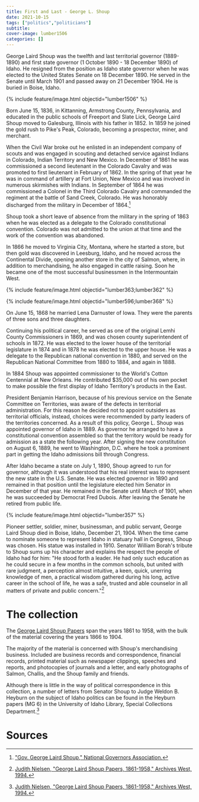 ```yaml
---
title: First and Last - George L. Shoup
date: 2021-10-15
tags: ["politics","politicians"]
subtitle: 
cover-image: lumber1506
categories: []
---
```


George Laird Shoup was the twelfth and last territorial governor (1889-1890) and first state governor (1 October 1890 - 18 December 1890) of Idaho. He resigned from the position as Idaho state governor when he was elected to the United States Senate on 18 December 1890. He served in the Senate until March 1901 and passed away on 21 December 1904. He is buried in Boise, Idaho.

{% include feature/image.html objectid="lumber1506" %}

Born June 15, 1836, in Kittanning, Armstrong County, Pennsylvania, and educated in the public schools of Freeport and Slate Lick, George Laird Shoup moved to Galesburg, Illinois with his father in 1852. In 1859 he joined the gold rush to Pike's Peak, Colorado, becoming a prospector, miner, and merchant.

When the Civil War broke out he enlisted in an independent company of scouts and was engaged in scouting and detached service against Indians in Colorado, Indian Territory and New Mexico. In December of 1861 he was commissioned a second lieutenant in the Colorado Cavalry and was promoted to first lieutenant in February of 1862. In the spring of that year he was in command of artillery at Fort Union, New Mexico and was involved in numerous skirmishes with Indians. In September of 1864 he was commissioned a Colonel in the Third Colorado Cavalry and commanded the regiment at the battle of Sand Creek, Colorado. He was honorably discharged from the military in December of 1864.[^1]

Shoup took a short leave of absence from the military in the spring of 1863 when he was elected as a delegate to the Colorado constitutional convention. Colorado was not admitted to the union at that time and the work of the convention was abandoned.

In 1866 he moved to Virginia City, Montana, where he started a store, but then gold was discovered in Leesburg, Idaho, and he moved across the Continental Divide, opening another store in the city of Salmon, where, in addition to merchandising, he also engaged in cattle raising. Soon he became one of the most successful businessmen in the Intermountain West.

{% include feature/image.html objectid="lumber363;lumber362" %}

{% include feature/image.html objectid="lumber596;lumber368" %}

On June 15, 1868 he married Lena Darnuster of Iowa. They were the parents of three sons and three daughters.

Continuing his political career, he served as one of the original Lemhi County Commissioners in 1869, and was chosen county superintendent of schools in 1872. He was elected to the lower house of the territorial legislature in 1874 and in 1878 he was elected to the upper house. He was a delegate to the Republican national convention in 1880, and served on the Republican National Committee from 1880 to 1884, and again in 1888.

In 1884 Shoup was appointed commissioner to the World's Cotton Centennial at New Orleans. He contributed $35,000 out of his own pocket to make possible the first display of Idaho Territory's products in the East.

President Benjamin Harrison, because of his previous service on the Senate Committee on Territories, was aware of the defects in territorial administration. For this reason he decided not to appoint outsiders as territorial officials, instead, choices were recommended by party leaders of the territories concerned. As a result of this policy, George L. Shoup was appointed governor of Idaho in 1889. As governor he arranged to have a constitutional convention assembled so that the territory would be ready for admission as a state the following year. After signing the new constitution on August 6, 1889, he went to Washington, D.C. where he took a prominent part in getting the Idaho admissions bill through Congress.

After Idaho became a state on July 1, 1890, Shoup agreed to run for governor, although it was understood that his real interest was to represent the new state in the U.S. Senate. He was elected governor in 1890 and remained in that position until the legislature elected him Senator in December of that year. He remained in the Senate until March of 1901, when he was succeeded by Democrat Fred Dubois. After leaving the Senate he retired from public life.

{% include feature/image.html objectid="lumber357" %}

Pioneer settler, soldier, miner, businessman, and public servant, George Laird Shoup died in Boise, Idaho, December 21, 1904. When the time came to nominate someone to represent Idaho in statuary hall in Congress, Shoup was chosen. His statue was installed in 1910. Senator William Borah's tribute to Shoup sums up his character and explains the respect the people of Idaho had for him: "He stood forth a leader. He had only such education as he could secure in a few months in the common schools, but united with rare judgment, a perception almost intuitive, a keen, quick, unerring knowledge of men, a practical wisdom gathered during his long, active career in the school of life, he was a safe, trusted and able counselor in all matters of private and public concern."[^2]

# The collection

The [George Laird Shoup Papers](https://archiveswest.orbiscascade.org/ark:/80444/xv64985/) span the years 1861 to 1958, with the bulk of the material covering the years 1866 to 1904.

The majority of the material is concerned with Shoup's merchandising business. Included are business records and correspondence, financial records, printed material such as newspaper clippings, speeches and reports, and photocopies of journals and a letter, and early photographs of Salmon, Challis, and the Shoup family and friends.

Although there is little in the way of political correspondence in this collection, a number of letters from Senator Shoup to Judge Weldon B. Heyburn on the subject of Idaho politics can be found in the Heyburn papers (MG 6) in the University of Idaho Library, Special Collections Department.[^2]

# Sources

[^1]: ["Gov. George Laird Shoup," National Governors Association.](https://www.nga.org/governor/george-laird-shoup/)

[^2]: [Judith Nielsen, "George Laird Shoup Papers, 1861-1958," Archives West, 1994.](https://archiveswest.orbiscascade.org/ark:/80444/xv64985/)